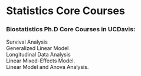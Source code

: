 # Statistics Core Courses
### Biostatistics Ph.D Core Courses in UCDavis: </br>
Survival Analysis </br>
Generalized Linear Model </br>
Longitudinal Data Analysis </br>
Linear Mixed-Effects Model. </br>
Linear Model and Anova Analysis. </br>
